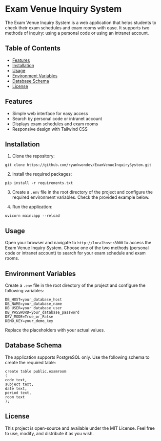 # Exam Venue Inquiry System

The Exam Venue Inquiry System is a web application that helps students to check their exam schedules and exam rooms with ease. It supports two methods of inquiry: using a personal code or using an intranet account.

## Table of Contents

- [Features](#features)
- [Installation](#installation)
- [Usage](#usage)
- [Environment Variables](#environment-variables)
- [Database Schema](#database-schema)
- [License](#license)

## Features

- Simple web interface for easy access
- Search by personal code or intranet account
- Displays exam schedules and exam rooms
- Responsive design with Tailwind CSS

## Installation

1. Clone the repository:

```
git clone https://github.com/ryankwondev/ExamVenueInquirySystem.git
```

2. Install the required packages:

```
pip install -r requirements.txt
```

3. Create a `.env` file in the root directory of the project and configure the required environment variables. Check the provided example below.

4. Run the application:

```
uvicorn main:app --reload
```

## Usage

Open your browser and navigate to `http://localhost:8000` to access the Exam Venue Inquiry System. Choose one of the two methods (personal code or intranet account) to search for your exam schedule and exam rooms.

## Environment Variables

Create a `.env` file in the root directory of the project and configure the following variables:

```
DB_HOST=your_database_host
DB_NAME=your_database_name
DB_USER=your_database_user
DB_PASSWORD=your_database_password
DEV_MODE=True_or_False
DEMO_KEY=your_demo_key
```

Replace the placeholders with your actual values.

## Database Schema

The application supports PostgreSQL only. Use the following schema to create the required table:

```
create table public.examroom
(
code text,
subject text,
date text,
period text,
room text
);
```

## License

This project is open-source and available under the MIT License. Feel free to use, modify, and distribute it as you wish.
